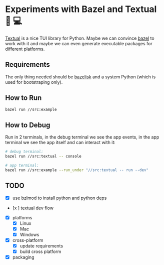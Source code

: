 # Experiments with Bazel and Textual 💚 💻

[Textual](https://github.com/Textualize/textual) is a nice TUI library for Python. Maybe we can convince [bazel](https://bazel.build/)
to work with it and maybe we can even generate executable packages for different platforms.

## Requirements

The only thing needed should be [bazelisk](https://github.com/bazelbuild/bazelisk) and a system Python (which is used for bootstraping only).

## How to Run

```bash
bazel run //src:example  
```

## How to Debug

Run in 2 terminals, in the debug terminal we see the app events, in the app
terminal we see the app itself and can interact with it:

```bash
# debug terminal:
bazel run //src:textual -- console
```

```bash
# app terminal:
bazel run //src:example --run_under "//src:textual -- run --dev"
```

## TODO 

- [x] use bzlmod to install python and python deps
- [x ] textual dev flow
- [x] platforms
  - [x] Linux
  - [x] Mac
  - [x] Windows
- [x] cross-platform
  - [x] update requirements 
  - [x] build cross platform
- [x] packaging
